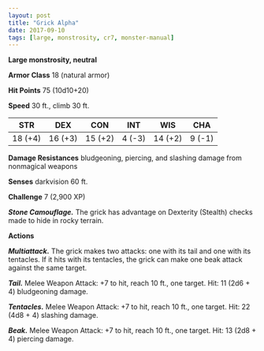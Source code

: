 ```yaml
---
layout: post
title: "Grick Alpha"
date: 2017-09-10
tags: [large, monstrosity, cr7, monster-manual]
---
```


**Large monstrosity, neutral**

**Armor Class** 18 (natural armor)

**Hit Points** 75 (10d10+20)

**Speed** 30 ft., climb 30 ft.

|   STR   |   DEX   |   CON   |   INT   |   WIS   |   CHA   |
|:-----:|:-----:|:-----:|:-----:|:-----:|:-----:|
| 18 (+4) | 16 (+3) | 15 (+2) | 4 (-3) | 14 (+2) | 9 (-1) |

**Damage Resistances** bludgeoning, piercing, and slashing damage from nonmagical weapons

**Senses** darkvision 60 ft.

**Challenge** 7 (2,900 XP)

***Stone Camouflage.*** The grick has advantage on Dexterity (Stealth) checks made to hide in rocky terrain.

**Actions**

***Multiattack.*** The grick makes two attacks: one with its tail and one with its tentacles. If it hits with its tentacles, the grick can make one beak attack against the same target.

***Tail.*** Melee Weapon Attack: +7 to hit, reach 10 ft., one target. Hit: 11 (2d6 + 4) bludgeoning damage.

***Tentacles.*** Melee Weapon Attack: +7 to hit, reach 10 ft., one target. Hit: 22 (4d8 + 4) slashing damage.

***Beak.*** Melee Weapon Attack: +7 to hit, reach 10 ft., one target. Hit: 13 (2d8 + 4) piercing damage.

